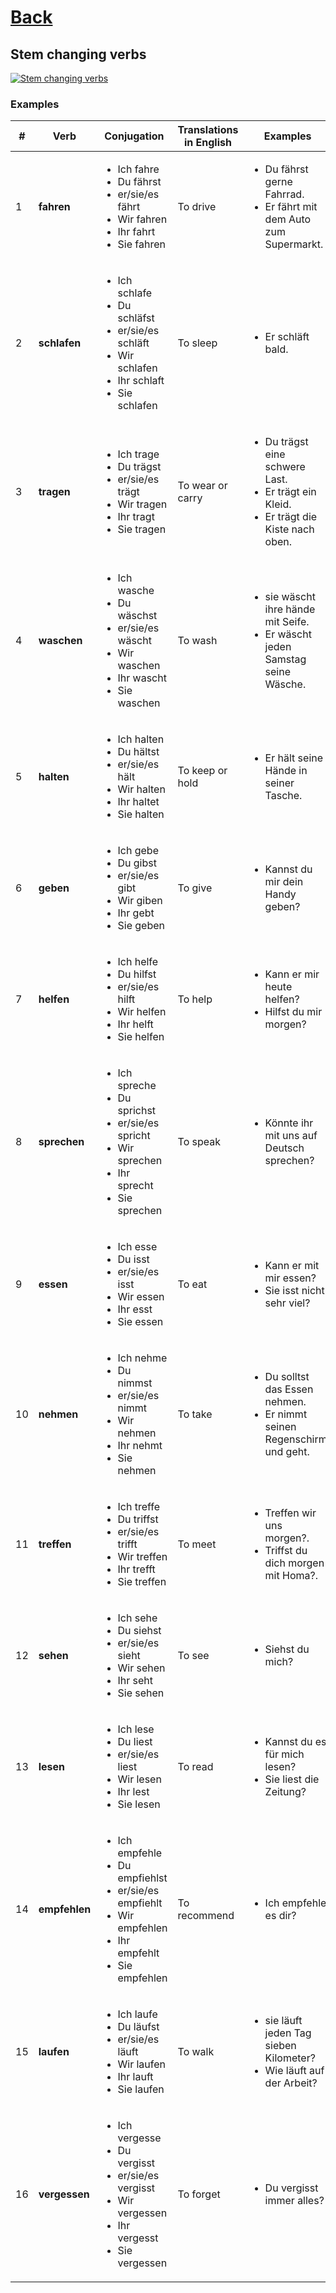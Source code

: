 # [Back](../a1/README.md)

## Stem changing verbs

<a href="https://www.youtube.com/watch?v=fVr8sZ9Q5nQ&list=PL5QyCnFPRx0GxaFjdAVkx7K9TfEklY4sg&index=11" target="_blank">
    <img src="http://i3.ytimg.com/vi/fVr8sZ9Q5nQ/maxresdefault.jpg" 
    alt="Stem changing verbs"/></a>

### Examples
<table>
 <thead>
  <tr>
   <th>#</th>
   <th>Verb</th>
   <th>Conjugation</th>
   <th>Translations in English</th>
   <th>Examples</th>
  </tr>
 </thead>
 <tbody>
  <tr>
   <td>1</td>
   <td><strong>fahren</strong></td>
   <td>
    <ul>
     <li>Ich fahre</li>
     <li>Du fährst</li>
     <li>er/sie/es fährt</li>
     <li>Wir fahren</li>
     <li>Ihr fahrt</li>
     <li>Sie fahren</li>
    </ul>
   </td>
   <td>To drive</td>
   <td>
    <ul>
     <li>Du fährst gerne Fahrrad.</li>
     <li>Er fährt mit dem Auto zum Supermarkt.</li>
    </ul>
   </td>
  </tr>
  <tr>
   <td>2</td>
   <td><strong>schlafen</strong></td>
   <td>
    <ul>
     <li>Ich schlafe</li>
     <li>Du schläfst</li>
     <li>er/sie/es schläft</li>
     <li>Wir schlafen</li>
     <li>Ihr schlaft</li>
     <li>Sie schlafen</li>
    </ul>
   </td>
   <td>To sleep</td>
   <td>
    <ul>
     <li>Er schläft bald.</li>
    </ul>
   </td>
  </tr>
  <tr>
   <td>3</td>
   <td><strong>tragen</strong></td>
   <td>
    <ul>
     <li>Ich trage</li>
     <li>Du trägst</li>
     <li>er/sie/es trägt</li>
     <li>Wir tragen</li>
     <li>Ihr tragt</li>
     <li>Sie tragen</li>
    </ul>
   </td>
   <td>To wear or carry</td>
   <td>
    <ul>
     <li>Du trägst eine schwere Last.</li>
     <li>Er trägt ein Kleid.</li>
     <li>Er trägt die Kiste nach oben.</li>
    </ul>
   </td>
  </tr>
  <tr>
   <td>4</td>
   <td><strong>waschen</strong></td>
   <td>
    <ul>
     <li>Ich wasche</li>
     <li>Du wäschst</li>
     <li>er/sie/es wäscht</li>
     <li>Wir waschen</li>
     <li>Ihr wascht</li>
     <li>Sie waschen</li>
    </ul>
   </td>
   <td>To wash</td>
   <td>
    <ul>
     <li>sie wäscht ihre hände mit Seife.</li>
     <li>Er wäscht jeden Samstag seine Wäsche.</li>
    </ul>
   </td>
  </tr>
  <tr>
   <td>5</td>
   <td><strong>halten</strong></td>
   <td>
    <ul>
     <li>Ich halten</li>
     <li>Du hältst</li>
     <li>er/sie/es hält</li>
     <li>Wir halten</li>
     <li>Ihr haltet</li>
     <li>Sie halten</li>
    </ul>
   </td>
   <td>To keep or hold</td>
   <td>
    <ul>
     <li>Er hält seine Hände in seiner Tasche.</li>
    </ul>
   </td>
  </tr>
  <tr>
   <td>6</td>
   <td><strong>geben</strong></td>
   <td>
    <ul>
     <li>Ich gebe</li>
     <li>Du gibst</li>
     <li>er/sie/es gibt</li>
     <li>Wir giben</li>
     <li>Ihr gebt</li>
     <li>Sie geben</li>
    </ul>
   </td>
   <td>To give</td>
   <td>
    <ul>
     <li>Kannst du mir dein Handy geben?</li>
    </ul>
   </td>
  </tr>
  <tr>
   <td>7</td>
   <td><strong>helfen</strong></td>
   <td>
    <ul>
     <li>Ich helfe</li>
     <li>Du hilfst</li>
     <li>er/sie/es hilft</li>
     <li>Wir helfen</li>
     <li>Ihr helft</li>
     <li>Sie helfen</li>
    </ul>
   </td>
   <td>To help</td>
   <td>
    <ul>
     <li>Kann er mir heute helfen?</li>
     <li>Hilfst du mir morgen?</li>
    </ul>
   </td>
  </tr>
  <tr>
   <td>8</td>
   <td><strong>sprechen</strong></td>
   <td>
    <ul>
     <li>Ich spreche</li>
     <li>Du sprichst</li>
     <li>er/sie/es spricht</li>
     <li>Wir sprechen</li>
     <li>Ihr sprecht</li>
     <li>Sie sprechen</li>
    </ul>
   </td>
   <td>To speak</td>
   <td>
    <ul>
     <li>Könnte ihr mit uns auf Deutsch sprechen?</li>
    </ul>
   </td>
  </tr>
  <tr>
   <td>9</td>
   <td><strong>essen</strong></td>
   <td>
    <ul>
     <li>Ich esse</li>
     <li>Du isst</li>
     <li>er/sie/es isst</li>
     <li>Wir essen</li>
     <li>Ihr esst</li>
     <li>Sie essen</li>
    </ul>
   </td>
   <td>To eat</td>
   <td>
    <ul>
     <li>Kann er mit mir essen?</li>
     <li>Sie isst nicht sehr viel?</li>
    </ul>
   </td>
  </tr>
  <tr>
   <td>10</td>
   <td><strong>nehmen</strong></td>
   <td>
    <ul>
     <li>Ich nehme</li>
     <li>Du nimmst</li>
     <li>er/sie/es nimmt</li>
     <li>Wir nehmen</li>
     <li>Ihr nehmt</li>
     <li>Sie nehmen</li>
    </ul>
   </td>
   <td>To take</td>
   <td>
    <ul>
     <li>Du solltst das Essen nehmen.</li>
     <li>Er nimmt seinen Regenschirm und geht.</li>
    </ul>
   </td>
  </tr>
  <tr>
   <td>11</td>
   <td><strong>treffen</strong></td>
   <td>
    <ul>
     <li>Ich treffe</li>
     <li>Du triffst</li>
     <li>er/sie/es trifft</li>
     <li>Wir treffen</li>
     <li>Ihr trefft</li>
     <li>Sie treffen</li>
    </ul>
   </td>
   <td>To meet</td>
   <td>
    <ul>
     <li>Treffen wir uns morgen?.</li>
     <li>Triffst du dich morgen mit Homa?.</li>
    </ul>
   </td>
  </tr>
  <tr>
   <td>12</td>
   <td><strong>sehen</strong></td>
   <td>
    <ul>
     <li>Ich sehe</li>
     <li>Du siehst</li>
     <li>er/sie/es sieht</li>
     <li>Wir sehen</li>
     <li>Ihr seht</li>
     <li>Sie sehen</li>
    </ul>
   </td>
   <td>To see</td>
   <td>
    <ul>
     <li>Siehst du mich?</li>
    </ul>
   </td>
  </tr>
  <tr>
   <td>13</td>
   <td><strong>lesen</strong></td>
   <td>
    <ul>
     <li>Ich lese</li>
     <li>Du liest</li>
     <li>er/sie/es liest</li>
     <li>Wir lesen</li>
     <li>Ihr lest</li>
     <li>Sie lesen</li>
    </ul>
   </td>
   <td>To read</td>
   <td>
    <ul>
     <li>Kannst du es für mich lesen?</li>
     <li>Sie liest die Zeitung?</li>
    </ul>
   </td>
  </tr>
  <tr>
   <td>14</td>
   <td><strong>empfehlen</strong></td>
   <td>
    <ul>
     <li>Ich empfehle</li>
     <li>Du empfiehlst</li>
     <li>er/sie/es empfiehlt</li>
     <li>Wir empfehlen</li>
     <li>Ihr empfehlt</li>
     <li>Sie empfehlen</li>
    </ul>
   </td>
   <td>To recommend</td>
   <td>
    <ul>
     <li>Ich empfehle es dir?</li>
    </ul>
   </td>
  </tr>
  <tr>
   <td>15</td>
   <td><strong>laufen</strong></td>
   <td>
    <ul>
     <li>Ich laufe</li>
     <li>Du läufst</li>
     <li>er/sie/es läuft</li>
     <li>Wir laufen</li>
     <li>Ihr lauft</li>
     <li>Sie laufen</li>
    </ul>
   </td>
   <td>To walk</td>
   <td>
    <ul>
     <li>sie läuft jeden Tag sieben Kilometer?</li>
     <li>Wie läuft auf der Arbeit?</li>
    </ul>
   </td>
  </tr>
  <tr>
   <td>16</td>
   <td><strong>vergessen</strong></td>
   <td>
    <ul>
     <li>Ich vergesse</li>
     <li>Du vergisst</li>
     <li>er/sie/es vergisst</li>
     <li>Wir vergessen</li>
     <li>Ihr vergesst</li>
     <li>Sie vergessen</li>
    </ul>
   </td>
   <td>To forget</td>
   <td>
    <ul>
     <li>Du vergisst immer alles?</li>
    </ul>
   </td>
  </tr>
 </tbody>
</table>
